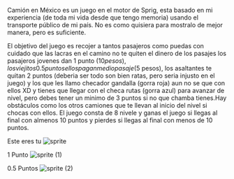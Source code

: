 Camión en México es un juego en el motor
de Sprig, esta basado en mi experiencia (de toda mi 
vida desde que tengo memoria) usando el transporte público 
de mi país. No es como quisiera para mostralo 
de mejor manera, pero es suficiente.

El objetivo del juego es recojer a tantos pasajeros como
puedas con cuidado que las lacras en el camino
no te quiten el dinero de los pasajes 
los pasajeros jovenes dan 1 punto ($10 pesos), los viejitos 0.5 
puntos ellos pagan medio pasaje ($5 pesos), los asaltantes 
te quitan 2 puntos (deberia ser todo son bien ratas, pero 
seria injusto en el juego) y los que les llamo checador gandalla (gorra roja) aun no se que con ellos XD y tienes que llegar con el checa rutas (gorra azul) para avanzar de nivel, pero debes tener un minimo de 3 puntos si no que chamba tienes.Hay obstáculos como los otros camiones que te llevan al inicio del nivel si chocas con ellos. El juego consta de 8 nivele y ganas el juego si llegas al final con almenos 10 puntos y pierdes si llegas al final con menos de 10 puntos.

Este eres tu
![sprite](https://github.com/user-attachments/assets/336f4a04-364f-42da-890c-f1c5f13c4a95)

1 Punto 
![sprite (1)](https://github.com/user-attachments/assets/a4abd2e4-8442-4700-b00d-808d28666d74)

0.5 Puntos
![sprite (2)](https://github.com/user-attachments/assets/5a9e7593-5dcd-4a28-8658-c7cac7a8f6d3)



